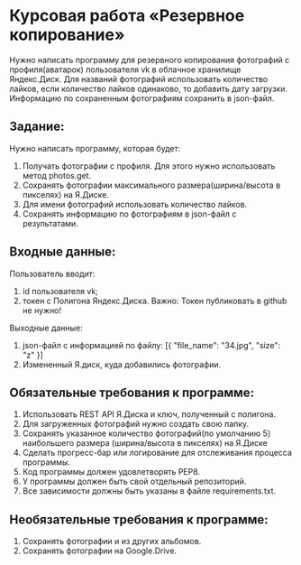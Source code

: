 # Курсовая работа «Резервное копирование»

Нужно написать программу для резервного копирования фотографий с профиля(аватарок) пользователя vk в облачное хранилище Яндекс.Диск.
Для названий фотографий использовать количество лайков, если количество лайков одинаково, то добавить дату загрузки.
Информацию по сохраненным фотографиям сохранить в json-файл.

## Задание:
Нужно написать программу, которая будет:

1. Получать фотографии с профиля. Для этого нужно использовать метод photos.get.
2. Сохранять фотографии максимального размера(ширина/высота в пикселях) на Я.Диске.
3. Для имени фотографий использовать количество лайков.
4. Сохранять информацию по фотографиям в json-файл с результатами.

## Входные данные:
Пользователь вводит:

1. id пользователя vk;
2. токен с Полигона Яндекс.Диска. Важно: Токен публиковать в github не нужно!

Выходные данные:
1. json-файл с информацией по файлу:
    [{
    "file_name": "34.jpg",
    "size": "z"
    }]
2. Измененный Я.диск, куда добавились фотографии.​​

## Обязательные требования к программе:

1. Использовать REST API Я.Диска и ключ, полученный с полигона.
2. Для загруженных фотографий нужно создать свою папку.
3. Сохранять указанное количество фотографий(по умолчанию 5) наибольшего размера (ширина/высота в пикселях) на Я.Диске
4. Сделать прогресс-бар или логирование для отслеживания процесса программы.
5. Код программы должен удовлетворять PEP8.
6. У программы должен быть свой отдельный репозиторий.
7. Все зависимости должны быть указаны в файле requiremеnts.txt.​

## Необязательные требования к программе:

1. Сохранять фотографии и из других альбомов.
2. Сохранять фотографии на Google.Drive.